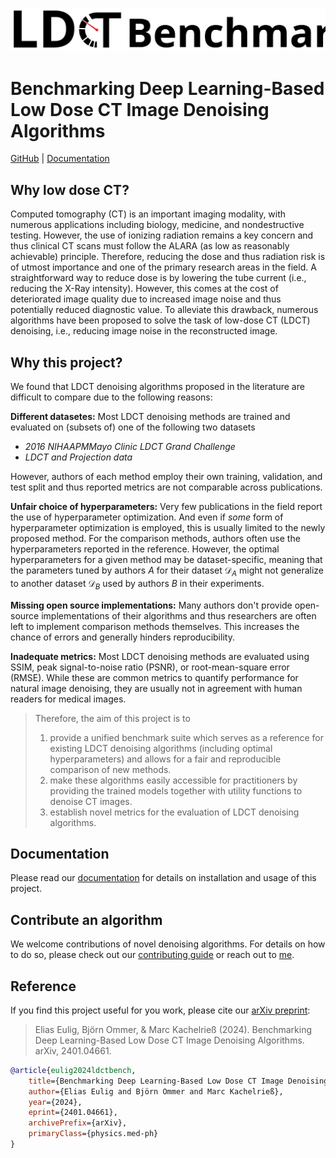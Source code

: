 ![LDCT Benchmark](https://github.com/eeulig/ldct-benchmark/raw/main/docs/assets/header_light.svg)

# Benchmarking Deep Learning-Based Low Dose CT Image Denoising Algorithms
[GitHub](https://github.com/eeulig/ldct-benchmark) | [Documentation](https://eeulig.github.io/ldct-benchmark/dev/)

## Why low dose CT?
Computed tomography (CT) is an important imaging modality, with numerous applications including biology, medicine, and nondestructive testing. However, the use of ionizing radiation remains a key concern and thus clinical CT scans must follow the ALARA (as low as reasonably achievable) principle. Therefore, reducing the dose and thus radiation risk is of utmost importance and one of the primary research areas in the field. A straightforward way to reduce dose is by lowering the tube current (i.e., reducing the X-Ray intensity). However, this comes at the cost of deteriorated image quality due to increased image noise and thus potentially reduced diagnostic value. To alleviate this drawback, numerous algorithms have been proposed to solve the task of low-dose CT (LDCT) denoising, i.e., reducing image noise in the reconstructed image.

## Why this project?
We found that LDCT denoising algorithms proposed in the literature are difficult to compare due to the following reasons:

**Different datasetes:** Most LDCT denoising methods are trained and evaluated on (subsets of) one of the following two datasets

- *2016 NIHAAPMMayo Clinic LDCT Grand Challenge*
- *LDCT and Projection data*

However, authors of each method employ their own training, validation, and test split and thus reported metrics are not comparable across publications.

**Unfair choice of hyperparameters:** Very few publications in the field report the use of hyperparameter optimization. And even if *some* form of hyperparameter optimization is employed, this is usually limited to the newly proposed method. For the comparison methods, authors often use the hyperparameters reported in the reference. However, the optimal hyperparameters for a given method may be dataset-specific, meaning that the parameters tuned by authors $A$ for their dataset $\mathcal{D}_A$ might not generalize to another dataset $\mathcal{D}_B$ used by authors $B$ in their experiments.

**Missing open source implementations:** Many authors don't provide open-source implementations of their algorithms and thus researchers are often left to implement comparison methods themselves. This increases the chance of errors and generally hinders reproducibility.

**Inadequate metrics:** Most LDCT denoising methods are evaluated using SSIM, peak signal-to-noise ratio (PSNR), or root-mean-square error (RMSE). While these are common metrics to quantify performance for natural image denoising, they are usually not in agreement with human readers for medical images.

> Therefore, the aim of this project is to 
>   
> 1. provide a unified benchmark suite which serves as a reference for existing LDCT denoising algorithms (including optimal hyperparameters) and allows for a fair and reproducible comparison of new methods.
> 2. make these algorithms easily accessible for practitioners by providing the trained models together with utility functions to denoise CT images.
> 3. establish novel metrics for the evaluation of LDCT denoising algorithms.

## Documentation
Please read our [documentation](https://eeulig.github.io/ldct-benchmark/dev/) for details on installation and usage of this project.

## Contribute an algorithm
We welcome contributions of novel denoising algorithms. For details on how to do so, please check out our [contributing guide](https://github.com/eeulig/ldct-benchmark/blob/main/CONTRIBUTING.md) or reach out to [me](mailto:elias.eulig@dkfz.de).

## Reference
If you find this project useful for you work, please cite our [arXiv preprint](https://arxiv.org/abs/2401.04661):
> Elias Eulig, Björn Ommer, & Marc Kachelrieß (2024). Benchmarking Deep Learning-Based Low Dose CT Image Denoising Algorithms. arXiv, 2401.04661.

```bibtex
@article{eulig2024ldctbench,
    title={Benchmarking Deep Learning-Based Low Dose CT Image Denoising Algorithms}, 
    author={Elias Eulig and Björn Ommer and Marc Kachelrieß},
    year={2024},
    eprint={2401.04661},
    archivePrefix={arXiv},
    primaryClass={physics.med-ph}
}
```